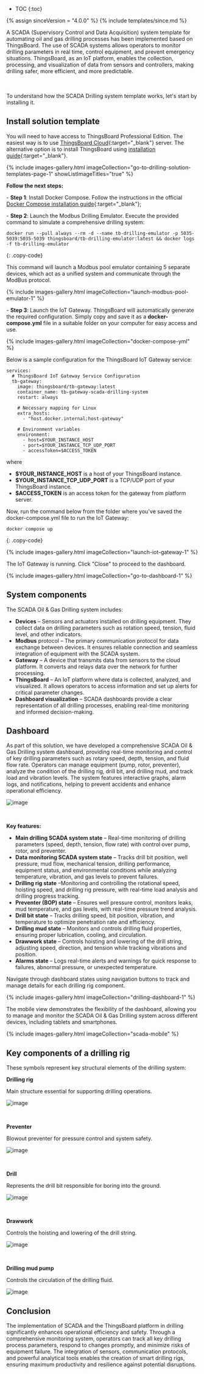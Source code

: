 * TOC
{:toc}

{% assign sinceVersion = "4.0.0" %}
{% include templates/since.md %}

A SCADA (Supervisory Control and Data Acquisition) system template for automating oil and gas drilling processes has been implemented based on ThingsBoard.
The use of SCADA systems allows operators to monitor drilling parameters in real time, control equipment, and prevent emergency situations. ThingsBoard, as an IoT platform, enables the collection, processing, and visualization of data from sensors and controllers, making drilling safer, more efficient, and more predictable.

<br>
<object width="100%" data="https://img.thingsboard.io/solutions/scada-drilling-system/scada-systems-in-drilling-scheme.svg"></object>

<br>
To understand how the SCADA Drilling system template works, let&#39;s start by installing it.

## Install solution template

You will need to have access to ThingsBoard Professional Edition. The easiest way is to use [ThingsBoard Cloud](https://thingsboard.io/installations/choose-region/){:target="_blank"} server.
The alternative option is to install ThingsBoard using [installation guide](/docs/user-guide/install/pe/installation-options/){:target="_blank"}.

{% include images-gallery.html imageCollection="go-to-drilling-solution-templates-page-1" showListImageTitles="true" %}

**Follow the next steps:**

\- **Step 1**: Install Docker Compose. Follow the instructions in the official [Docker Compose installation guide](https://docs.docker.com/compose/install/){:target="_blank"};

\- **Step 2**: Launch the Modbus Drilling Emulator. Execute the provided command to simulate a comprehensive drilling system:

```text
docker run --pull always --rm -d --name tb-drilling-emulator -p 5035-5039:5035-5039 thingsboard/tb-drilling-emulator:latest && docker logs -f tb-drilling-emulator
```
{: .copy-code}

This command will launch a Modbus pool emulator containing 5 separate devices, which act as a unified system and communicate through the ModBus protocol.

{% include images-gallery.html imageCollection="launch-modbus-pool-emulator-1" %}

\- **Step 3**: Launch the IoT Gateway. ThingsBoard will automatically generate the required configuration. Simply copy and save it as a **docker-compose.yml** file in a suitable folder on your computer for easy access and use.

{% include images-gallery.html imageCollection="docker-compose-yml" %}

Below is a sample configuration for the ThingsBoard IoT Gateway service:

```text
services:
  # ThingsBoard IoT Gateway Service Configuration
  tb-gateway:
    image: thingsboard/tb-gateway:latest
    container_name: tb-gateway-scada-drilling-system
    restart: always

    # Necessary mapping for Linux
    extra_hosts:
      - "host.docker.internal:host-gateway"

    # Environment variables
    environment:
      - host=$YOUR_INSTANCE_HOST
      - port=$YOUR_INSTANCE_TCP_UDP_PORT
      - accessToken=$ACCESS_TOKEN
```

where

- **$YOUR_INSTANCE_HOST** is a host of your ThingsBoard instance.
- **$YOUR_INSTANCE_TCP_UDP_PORT** is a TCP/UDP port of your ThingsBoard instance.
- **$ACCESS_TOKEN** is an access token for the gateway from platform server.

Now, run the command below from the folder where you've saved the docker-compose.yml file to run the IoT Gateway:

```text
docker compose up
```
{: .copy-code}

{% include images-gallery.html imageCollection="launch-iot-gateway-1" %}

The IoT Gateway is running. Click "Close" to proceed to the dashboard.

{% include images-gallery.html imageCollection="go-to-dashboard-1" %}

## System components

The SCADA Oil & Gas Drilling system includes:

- **Devices** – Sensors and actuators installed on drilling equipment. They collect data on drilling parameters such as rotation speed, tension, fluid level, and other indicators.
- **Modbus** protocol – The primary communication protocol for data exchange between devices. It ensures reliable connection and seamless integration of equipment with the SCADA system.
- **Gateway** – A device that transmits data from sensors to the cloud platform. It converts and relays data over the network for further processing.
- **ThingsBoard** – An IoT platform where data is collected, analyzed, and visualized. It allows operators to access information and set up alerts for critical parameter changes.
- **Dashboard visualization** – SCADA dashboards provide a clear representation of all drilling processes, enabling real-time monitoring and informed decision-making.

## Dashboard

As part of this solution, we have developed a comprehensive SCADA Oil & Gas Drilling system dashboard, providing real-time monitoring and control of key drilling parameters such as rotary speed, depth, tension, and fluid flow rate.
Operators can manage equipment (pump, rotor, preventer), analyze the condition of the drilling rig, drill bit, and drilling mud, and track load and vibration levels.
The system features interactive graphs, alarm logs, and notifications, helping to prevent accidents and enhance operational efficiency.

![image](https://img.thingsboard.io/solutions/scada-drilling-system/go-to-drilling-dashboard-2-pe.png)

<br>

**Key features:**

- **Main drilling SCADA system state** – Real-time monitoring of drilling parameters (speed, depth, tension, flow rate) with control over pump, rotor, and preventer.
- **Data monitoring SCADA system state** – Tracks drill bit position, well pressure, mud flow, mechanical tension, drilling performance, equipment status, and environmental conditions while analyzing temperature, vibration, and gas levels to prevent failures.
- **Drilling rig state** –Monitoring and controlling the rotational speed, hoisting speed, and drilling rig pressure, with real-time load analysis and drilling progress tracking.
- **Preventer (BOP) state** – Ensures well pressure control, monitors leaks, mud temperature, and gas levels, with real-time pressure trend analysis.
- **Drill bit state** – Tracks drilling speed, bit position, vibration, and temperature to optimize penetration rate and efficiency.
- **Drilling mud state** – Monitors and controls drilling fluid properties, ensuring proper lubrication, cooling, and circulation.
- **Drawwork state** – Controls hoisting and lowering of the drill string, adjusting speed, direction, and tension while tracking vibrations and position.
- **Alarms state** – Logs real-time alerts and warnings for quick response to failures, abnormal pressure, or unexpected temperature.

Navigate through dashboard states using navigation buttons to track and manage details for each drilling rig component.

{% include images-gallery.html imageCollection="drilling-dashboard-1" %}

The mobile view demonstrates the flexibility of the dashboard, allowing you to manage and monitor the SCADA Oil & Gas Drilling system across different devices, including tablets and smartphones.

{% include images-gallery.html imageCollection="scada-mobile" %}

<object width="40%" data="https://img.thingsboard.io/solutions/scada-drilling-system/drilling-tablet-and-mobile.png"></object>

## Key components of a drilling rig

These symbols represent key structural elements of the drilling system:

**Drilling rig**

Main structure essential for supporting drilling operations.

![image](https://img.thingsboard.io/solutions/scada-drilling-system/hp-drilling-rig.png)

<br>

**Preventer**

Blowout preventer for pressure control and system safety.

![image](https://img.thingsboard.io/solutions/scada-drilling-system/hp-preventer.png)

<br>

**Drill**

Represents the drill bit responsible for boring into the ground.

![image](https://img.thingsboard.io/solutions/scada-drilling-system/hp-drill.png)

<br>

**Drawwork**

Controls the hoisting and lowering of the drill string.

![image](https://img.thingsboard.io/solutions/scada-drilling-system/hp-drawwork.png)

<br>

**Drilling mud pump**

Controls the circulation of the drilling fluid.

![image](https://img.thingsboard.io/solutions/scada-drilling-system/drilling-mud-pump.png)

## Conclusion

The implementation of SCADA and the ThingsBoard platform in drilling significantly enhances operational efficiency and safety. Through a comprehensive monitoring system, operators can track all key drilling process parameters, respond to changes promptly, and minimize risks of equipment failure. The integration of sensors, communication protocols, and powerful analytical tools enables the creation of smart drilling rigs, ensuring maximum productivity and resilience against potential disruptions.